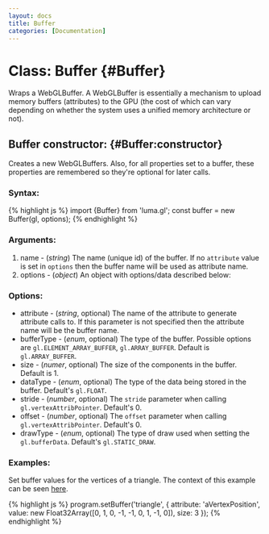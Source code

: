 ```yaml
---
layout: docs
title: Buffer
categories: [Documentation]
---
```


Class: Buffer {#Buffer}
===========================

Wraps a WebGLBuffer. A WebGLBuffer is essentially a mechanism to upload
memory buffers (attributes) to the GPU (the cost of which can vary
depending on whether the system uses a unified memory architecture or not).

Buffer constructor: {#Buffer:constructor}
--------------------------------------------------

Creates a new WebGLBuffers. Also, for all properties set to a buffer,
these properties are remembered so they're optional for later calls.

### Syntax:

{% highlight js %}
  import {Buffer} from 'luma.gl';
	const buffer = new Buffer(gl, options);
{% endhighlight %}

### Arguments:

1. name - (*string*) The name (unique id) of the buffer. If no `attribute`
value is set in `options` then the buffer name will be used as attribute name.
2. options - (*object*) An object with options/data described below:

### Options:

* attribute - (*string*, optional) The name of the attribute to generate
  attribute calls to. If this parameter is not specified then the attribute
  name will be the buffer name.
* bufferType - (*enum*, optional) The type of the buffer. Possible
  options are `gl.ELEMENT_ARRAY_BUFFER`, `gl.ARRAY_BUFFER`. Default is
  `gl.ARRAY_BUFFER`.
* size - (*numer*, optional) The size of the components in the buffer. Default is 1.
* dataType - (*enum*, optional) The type of the data being stored in the buffer. Default's `gl.FLOAT`.
* stride - (*number*, optional) The `stride` parameter when calling `gl.vertexAttribPointer`. Default's 0.
* offset - (*number*, optional) The `offset` parameter when calling `gl.vertexAttribPointer`. Default's 0.
* drawType - (*enum*, optional) The type of draw used when setting the `gl.bufferData`. Default's `gl.STATIC_DRAW`.

### Examples:

Set buffer values for the vertices of a triangle. 
The context of this example can be seen [here](http://uber/.github.com/luma.gl/examples/lessons/1/).

{% highlight js %}
program.setBuffer('triangle', {
  attribute: 'aVertexPosition',
  value: new Float32Array([0, 1, 0, -1, -1, 0, 1, -1, 0]),
  size: 3
});
{% endhighlight %}
